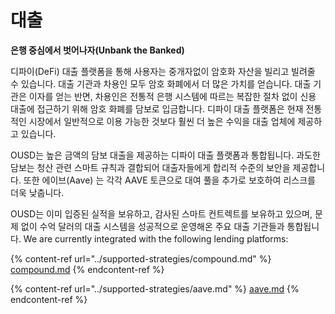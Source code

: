 # 대출

**은행 중심에서 벗어나자(Unbank the Banked)**

디파이(DeFi) 대출 플랫폼을 통해 사용자는 중개자없이 암호화 자산을 빌리고 빌려줄 수 있습니다. 대출 기관과 차용인 모두 암호 화폐에서 더 많은 가치를 얻습니다. 대출 기관은 이자를 얻는 반면, 차용인은 전통적 은행 시스템에 따르는 복잡한 절차 없이 신용 대출에 접근하기 위해 암호 화폐를 담보로 입금합니다. 디파이 대출 플랫폼은 현재 전통적인 시장에서 일반적으로 이용 가능한 것보다 훨씬 더 높은 수익을 대출 업체에 제공하고 있습니다.

OUSD는 높은 금액의 담보 대출을 제공하는 디파이 대출 플랫폼과 통합됩니다. 과도한 담보는 청산 관련 스마트 규칙과 결합되어 대출자들에게 합리적 수준의 보안을 제공합니다. 또한 에이브(Aave) 는 각각 AAVE 토큰으로 대여 풀을 추가로 보호하여 리스크를 더욱 낮춥니다.

OUSD는 이미 입증된 실적을 보유하고, 감사된 스마트 컨트렉트를 보유하고 있으며, 문제 없이 수억 달러의 대출 시스템을 성공적으로 운영해온 주요 대출 기관들과 통합됩니다. We are currently integrated with the following lending platforms:

{% content-ref url="../supported-strategies/compound.md" %}
[compound.md](../supported-strategies/compound.md)
{% endcontent-ref %}

{% content-ref url="../supported-strategies/aave.md" %}
[aave.md](../supported-strategies/aave.md)
{% endcontent-ref %}









